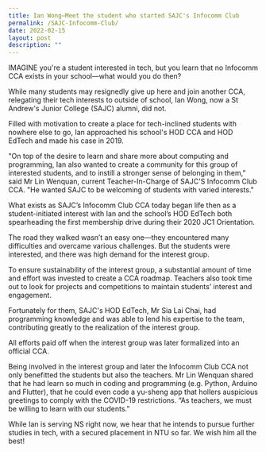 ```yaml
---
title: Ian Wong—Meet the student who started SAJC's Infocomm Club
permalink: /SAJC-Infocomm-Club/
date: 2022-02-15
layout: post
description: ""
---
```

IMAGINE you're a student interested in tech, but you learn that no Infocomm CCA exists in your school—what would you do then? 

While many students may resignedly give up here and join another CCA, relegating their tech interests to outside of school, Ian Wong, now a St Andrew's Junior College (SAJC) alumni, did not.

Filled with motivation to create a place for tech-inclined students with nowhere else to go, Ian approached his school's HOD CCA and HOD EdTech and made his case in 2019.

"On top of the desire to learn and share more about computing and programming, Ian also wanted to create a community for this group of interested students, and to instill a stronger sense of belonging in them," said Mr Lin Wenquan, current Teacher-In-Charge of SAJC'S Infocomm Club CCA. "He wanted SAJC to be welcoming of students with varied interests." 

What exists as SAJC’s Infocomm Club CCA today began life then as a student-initiated interest with Ian and the school’s HOD EdTech both spearheading the first membership drive during their 2020 JC1 Orientation.

The road they walked wasn’t an easy one—they encountered many difficulties and overcame various challenges. But the students were interested, and there was high demand for the interest group. 

To ensure sustainability of the interest group, a substantial amount of time and effort was invested to create a CCA roadmap. Teachers also took time out to look for projects and competitions to maintain students’ interest and engagement. 

Fortunately for them, SAJC's HOD EdTech, Mr Sia Lai Chai, had programming 
knowledge and was able to lend his expertise to the team, contributing
greatly to the realization of the interest group. 

All efforts paid off when the interest group was later formalized into an official CCA.

Being involved in the interest group and later the Infocomm Club CCA not only benefitted the students but also the teachers. Mr Lin Wenquan shared that he had learn so much in coding and programming (e.g. Python, Arduino and Flutter), that he could even code a yu-sheng app that hollers auspicious greetings to comply with the COVID-19 restrictions. “As teachers, we must be willing to learn with our students.”

While Ian is serving NS right now, we hear that he intends to pursue further studies in tech, with a secured placement in NTU so far. We wish him all the best!
